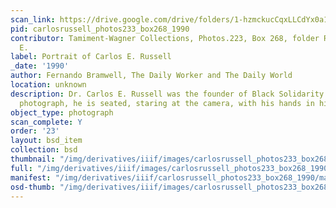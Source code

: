 ```yaml
---
scan_link: https://drive.google.com/drive/folders/1-hzmckucCqxLLCdYx0a103KQH73ZWk3g
pid: carlosrussell_photos233_box268_1990
contributor: Tamiment-Wagner Collections, Photos.223, Box 268, folder Russell, Carlos
  E.
label: Portrait of Carlos E. Russell
_date: '1990'
author: Fernando Bramwell, The Daily Worker and The Daily World
location: unknown
description: Dr. Carlos E. Russell was the founder of Black Solidarity Day. In this
  photograph, he is seated, staring at the camera, with his hands in his lap
object_type: photograph
scan_complete: Y
order: '23'
layout: bsd_item
collection: bsd
thumbnail: "/img/derivatives/iiif/images/carlosrussell_photos233_box268_1990/full/250,/0/default.jpg"
full: "/img/derivatives/iiif/images/carlosrussell_photos233_box268_1990/full/1140,/0/default.jpg"
manifest: "/img/derivatives/iiif/carlosrussell_photos233_box268_1990/manifest.json"
osd-thumb: "/img/derivatives/iiif/images/carlosrussell_photos233_box268_1990/full/375,/0/default.jpg"
---
```

